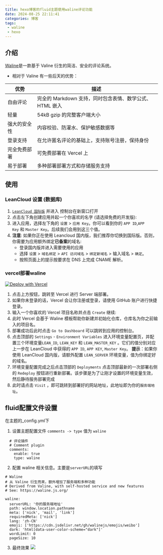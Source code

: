 ```yaml
---
title: hexo博客的fluid主题使用waline评论功能
date: 2024-08-25 22:11:41
categories: 博客
tags: 
 - waline
 - hexo
---
```


## 介绍

[Waline](https://waline.js.org/)是一款基于 Valine 衍生的简洁、安全的评论系统。

- 相对于 Valine 有一些后天的优势：

| 优势     | 描述                                  |
| ------ | ----------------------------------- |
| 自由评论   | 完全的 Markdown 支持，同时包含表情、数学公式、HTML 嵌入 |
| 轻量     | 54kB gzip 的完整客户端大小                              |
| 强大的安全性 | 内容校验、防灌水、保护敏感数据等                     |
| 登录支持   | 在允许匿名评论的基础上，支持账号注册，保持身份          |
| 完全免费部署 | 可免费部署在 Vercel 上                               |
| 易于部署   | 多种部署部署方式和存储服务支持                           |
## 使用

###  LeanCloud 设置 (数据库)

1. [`LeanCloud 国际版`](https://console.leancloud.app/login?from=%2Fapps) 并进入 控制台在新窗口打开
2. 点击左下角创建应用并起一个你喜欢的名字 (请选择免费的开发版):
3. 进入应用，选择左下角的 `设置` > `应用 Key`。你可以看到你的 `APP ID`,`APP Key` 和 `Master Key`。后续我们会用到这三个值。
4. **注意**: 如果你正在使用 Leancloud 国内版，我们推荐你切换到国际版。否则，你需要为应用额外绑定**已备案**的域名:
	- 登录国内版并进入需要使用的应用
	- 选择 `设置` > `域名绑定` > `API 访问域名` > `绑定新域名` > 输入域名 > `确定`。
	- 按照页面上的提示按要求在 DNS 上完成 CNAME 解析。

### vercel部署waline

[![Deploy with Vercel](https://vercel.com/button)](https://vercel.com/import/project?template=https://github.com/walinejs/waline/tree/main/example)

1. 点击上方按钮，跳转至 Vercel 进行 Server 端部署。
2. 如果你未登录的话，Vercel 会让你注册或登录，请使用 GitHub 账户进行快捷登录。
3. 输入一个你喜欢的 Vercel 项目名称并点击 `Create` 继续:
4. 此时 Vercel 会基于 Waline 模板帮助你新建并初始化仓库，仓库名为你之前输入的项目名。
5. 部署成功后此时点击 `Go to Dashboard` 可以跳转到应用的控制台。
6. 点击顶部的 `Settings` - `Environment Variables` 进入环境变量配置页，并配置三个环境变量`LEAN_ID`, `LEAN_KEY` 和 `LEAN_MASTER_KEY` 。它们的值分别对应上一步在 LeanCloud 中获得的 `APP ID`, `APP KEY`, `Master Key`。
**提示**：如果你使用 LeanCloud 国内版，请额外配置 `LEAN_SERVER` 环境变量，值为你绑定好的域名。
7. 环境变量配置完成之后点击顶部的 `Deployments` 点击顶部最新的一次部署右侧的 `Redeploy` 按钮进行重新部署。该步骤是为了让刚才设置的环境变量生效，然后静待服务部署完成
8. 此时请点击 `Visit` ，即可跳转到部署好的网站地址，此地址即为你的`服务端地址`。


## fluid配置文件设置
在主题的_config.yml下
1. 设置主题配置文件 `comments -> type` 值为 `waline`
```
  # 评论插件
  # Comment plugin
  comments:
    enable: true
    type: waline
```
2. 配置 waline 相关信息。主要是`serverURL`的填写
```
# Waline
# 从 Valine 衍生而来，额外增加了服务端和多种功能
# Derived from Valine, with self-hosted service and new features
# See: https://waline.js.org/

waline:
  serverURL: '你的服务端地址'
  path: window.location.pathname
  meta: ['nick', 'mail', 'link']
  requiredMeta: ['nick']
  lang: 'zh-CN'
  emoji: ['https://cdn.jsdelivr.net/gh/walinejs/emojis/weibo']
  dark: 'html[data-user-color-scheme="dark"]'
  wordLimit: 0
  pageSize: 10
```
3. 最终效果
![](https://qiuniu.phlin.top/bucket/202408252209585.png)